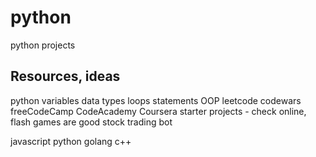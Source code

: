 # python
python projects

## Resources, ideas
python
variables
data types 
loops
statements
OOP
leetcode
codewars
freeCodeCamp
CodeAcademy
Coursera
starter projects - check online, flash games are good 
stock trading bot 

javascript
python
golang
c++
